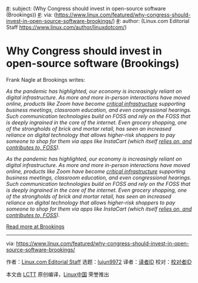 [#]: collector: (lujun9972)
[#]: translator: ( )
[#]: reviewer: ( )
[#]: publisher: ( )
[#]: url: ( )
[#]: subject: (Why Congress should invest in open-source software (Brookings))
[#]: via: (https://www.linux.com/featured/why-congress-should-invest-in-open-source-software-brookings/)
[#]: author: (Linux.com Editorial Staff https://www.linux.com/author/linuxdotcom/)

Why Congress should invest in open-source software (Brookings)
======

Frank Nagle at Brookings writes:

_As the pandemic has highlighted, our economy is increasingly reliant on digital infrastructure. As more and more in-person interactions have moved online, products like Zoom have become [critical infrastructure][1] supporting business meetings, classroom education, and even congressional hearings. Such communication technologies build on FOSS and rely on the FOSS that is deeply ingrained in the core of the internet. Even grocery shopping, one of the strongholds of brick and mortar retail, has seen an increased reliance on digital technology that allows higher-risk shoppers to pay someone to shop for them via apps like InstaCart (which itself [relies on, and contributes to, FOSS][2])._

_As the pandemic has highlighted, our economy is increasingly reliant on digital infrastructure. As more and more in-person interactions have moved online, products like Zoom have become [critical infrastructure][1] supporting business meetings, classroom education, and even congressional hearings. Such communication technologies build on FOSS and rely on the FOSS that is deeply ingrained in the core of the internet. Even grocery shopping, one of the strongholds of brick and mortar retail, has seen an increased reliance on digital technology that allows higher-risk shoppers to pay someone to shop for them via apps like InstaCart (which itself [relies on, and contributes to, FOSS][2])._

[Read more at Brookings][3]

--------------------------------------------------------------------------------

via: https://www.linux.com/featured/why-congress-should-invest-in-open-source-software-brookings/

作者：[Linux.com Editorial Staff][a]
选题：[lujun9972][b]
译者：[译者ID](https://github.com/译者ID)
校对：[校对者ID](https://github.com/校对者ID)

本文由 [LCTT](https://github.com/LCTT/TranslateProject) 原创编译，[Linux中国](https://linux.cn/) 荣誉推出

[a]: https://www.linux.com/author/linuxdotcom/
[b]: https://github.com/lujun9972
[1]: https://www.brookings.edu/blog/techtank/2020/08/27/zoom-is-now-critical-infrastructure-thats-a-concern/
[2]: https://www.instacart.com/opensource
[3]: https://www.brookings.edu/techstream/why-congress-should-invest-in-open-source-software/
